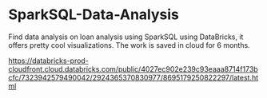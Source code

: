 # SparkSQL-Data-Analysis

Find data analysis on loan analysis using SparkSQL using DataBricks, it offers pretty cool visualizations. The work is saved in cloud for 6 months. 

https://databricks-prod-cloudfront.cloud.databricks.com/public/4027ec902e239c93eaaa8714f173bcfc/7323942579490042/2924365370830977/8695179250822297/latest.html 
